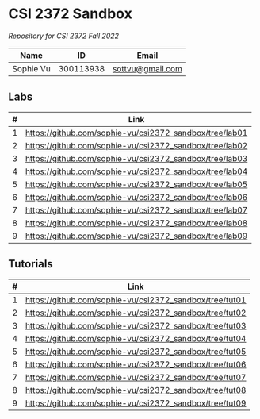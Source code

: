 # CSI 2372 Sandbox
_Repository for CSI 2372 Fall 2022_

| Name | ID | Email | 
| ------ | ------ | ------ |
| Sophie Vu | 300113938 | sottvu@gmail.com |

## Labs
| # | Link |
| ------ | ------ |
| 1 | https://github.com/sophie-vu/csi2372_sandbox/tree/lab01 |
| 2 | https://github.com/sophie-vu/csi2372_sandbox/tree/lab02 |
| 3 | https://github.com/sophie-vu/csi2372_sandbox/tree/lab03 |
| 4 | https://github.com/sophie-vu/csi2372_sandbox/tree/lab04 |
| 5 | https://github.com/sophie-vu/csi2372_sandbox/tree/lab05 |
| 6 | https://github.com/sophie-vu/csi2372_sandbox/tree/lab06 |
| 7 | https://github.com/sophie-vu/csi2372_sandbox/tree/lab07 |
| 8 | https://github.com/sophie-vu/csi2372_sandbox/tree/lab08 |
| 9 | https://github.com/sophie-vu/csi2372_sandbox/tree/lab09 |

## Tutorials
| # | Link |
| ------ | ------ |
| 1 | https://github.com/sophie-vu/csi2372_sandbox/tree/tut01 |
| 2 | https://github.com/sophie-vu/csi2372_sandbox/tree/tut02 |
| 3 | https://github.com/sophie-vu/csi2372_sandbox/tree/tut03 |
| 4 | https://github.com/sophie-vu/csi2372_sandbox/tree/tut04 |
| 5 | https://github.com/sophie-vu/csi2372_sandbox/tree/tut05 |
| 6 | https://github.com/sophie-vu/csi2372_sandbox/tree/tut06 |
| 7 | https://github.com/sophie-vu/csi2372_sandbox/tree/tut07 |
| 8 | https://github.com/sophie-vu/csi2372_sandbox/tree/tut08 |
| 9 | https://github.com/sophie-vu/csi2372_sandbox/tree/tut09 |
